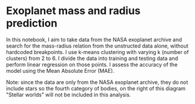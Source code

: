 # Exoplanet mass and radius prediction

In this notebook, I aim to take data from the NASA exoplanet archive and search for the mass-radius relation from the unstructed data alone, without hardcoded breakpoints. I use k-means clustering with varying k (number of clusters) from 2 to 6. I divide the data into training and testing data and perform linear regression on those points. I assess the accuracy of the model using the Mean Absolute Error (MAE).

Note: since the data are only from the NASA exoplanet archive, they do not include stars so the fourth category of bodies, on the right of this diagram "Stellar worlds" will not be included in this analysis.
